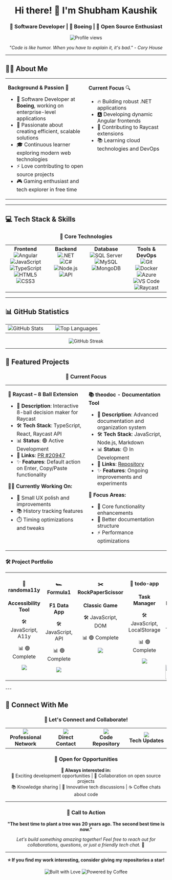 <div align="center">
  
# Hi there! 👋 I'm Shubham Kaushik

### 🚀 Software Developer | 💼 Boeing | 🌟 Open Source Enthusiast

<p>
  <img src="https://komarev.com/ghpvc/?username=skyrabbit4&label=Profile%20views&color=0e75b6&style=flat" alt="Profile views" />
</p>

<p>
  <i>"Code is like humor. When you have to explain it, it's bad." - Cory House</i>
</p>

</div>

---

## 🧑‍💻 About Me

<table>
<tr>
<td width="50%" valign="top">

**Background & Passion** 🎯
<ul>
  <li>💼 Software Developer at <b>Boeing</b>, working on enterprise-level applications</li>
  <li>🌱 Passionate about creating efficient, scalable solutions</li>
  <li>🎓 Continuous learner exploring modern web technologies</li>
  <li>⚡ Love contributing to open source projects</li>
  <li>🎮 Gaming enthusiast and tech explorer in free time</li>
</ul>

</td>
<td width="50%" valign="top">

**Current Focus** 🔍
<ul>
  <li>🔥 Building robust .NET applications</li>
  <li>🅰️ Developing dynamic Angular frontends</li>
  <li>🎯 Contributing to Raycast extensions</li>
  <li>📚 Learning cloud technologies and DevOps</li>
</ul>

</td>
</tr>
</table>

---

## 💻 Tech Stack & Skills

<div align="center">

### 🎯 Core Technologies

<table>
<tr>
<td align="center" width="25%" valign="top">
<strong>Frontend</strong><br>
<img alt="Angular" src="https://img.shields.io/badge/Angular-DD0031?style=for-the-badge&logo=angular&logoColor=white"><br>
<img alt="JavaScript" src="https://img.shields.io/badge/JavaScript-F7DF1E?style=for-the-badge&logo=javascript&logoColor=black"><br>
<img alt="TypeScript" src="https://img.shields.io/badge/TypeScript-3178C6?style=for-the-badge&logo=typescript&logoColor=white"><br>
<img alt="HTML5" src="https://img.shields.io/badge/HTML5-E34F26?style=for-the-badge&logo=html5&logoColor=white"><br>
<img alt="CSS3" src="https://img.shields.io/badge/CSS3-1572B6?style=for-the-badge&logo=css3&logoColor=white">
</td>
<td align="center" width="25%" valign="top">
<strong>Backend</strong><br>
<img alt=".NET" src="https://img.shields.io/badge/.NET-512BD4?style=for-the-badge&logo=dotnet&logoColor=white"><br>
<img alt="C#" src="https://img.shields.io/badge/C%23-239120?style=for-the-badge&logo=c-sharp&logoColor=white"><br>
<img alt="Node.js" src="https://img.shields.io/badge/Node.js-339933?style=for-the-badge&logo=nodedotjs&logoColor=white"><br>
<img alt="API" src="https://img.shields.io/badge/REST_API-FF6B35?style=for-the-badge&logo=api&logoColor=white">
</td>
<td align="center" width="25%" valign="top">
<strong>Database</strong><br>
<img alt="SQL Server" src="https://img.shields.io/badge/SQL_Server-CC2927?style=for-the-badge&logo=microsoft-sql-server&logoColor=white"><br>
<img alt="MySQL" src="https://img.shields.io/badge/MySQL-4479A1?style=for-the-badge&logo=mysql&logoColor=white"><br>
<img alt="MongoDB" src="https://img.shields.io/badge/MongoDB-47A248?style=for-the-badge&logo=mongodb&logoColor=white">
</td>
<td align="center" width="25%" valign="top">
<strong>Tools & DevOps</strong><br>
<img alt="Git" src="https://img.shields.io/badge/Git-F05032?style=for-the-badge&logo=git&logoColor=white"><br>
<img alt="Docker" src="https://img.shields.io/badge/Docker-2496ED?style=for-the-badge&logo=docker&logoColor=white"><br>
<img alt="Azure" src="https://img.shields.io/badge/Azure-0078D4?style=for-the-badge&logo=microsoft-azure&logoColor=white"><br>
<img alt="VS Code" src="https://img.shields.io/badge/VS_Code-007ACC?style=for-the-badge&logo=visual-studio-code&logoColor=white"><br>
<img alt="Raycast" src="https://img.shields.io/badge/Raycast-FF6363?style=for-the-badge&logo=raycast&logoColor=white">
</td>
</tr>
</table>

</div>

---

## 📊 GitHub Statistics

<div align="center">

<table>
<tr>
<td width="50%">
<img src="https://github-readme-stats.vercel.app/api?username=skyrabbit4&show_icons=true&theme=tokyonight&count_private=true" alt="GitHub Stats" />
</td>
<td width="50%">
<img src="https://github-readme-stats.vercel.app/api/top-langs/?username=skyrabbit4&layout=compact&theme=tokyonight" alt="Top Languages" />
</td>
</tr>
</table>

<img src="https://github-readme-streak-stats.herokuapp.com/?user=skyrabbit4&theme=tokyonight" alt="GitHub Streak" />

</div>

---

## 🚀 Featured Projects

<div align="center">

### 🎯 Current Focus

</div>

<table>
<tr>
<td width="50%" valign="top">

**🎱 Raycast – 8 Ball Extension**
<ul>
  <li>📝 <b>Description</b>: Interactive 8-ball decision maker for Raycast</li>
  <li>🛠️ <b>Tech Stack</b>: TypeScript, React, Raycast API</li>
  <li>📊 <b>Status</b>: 🟢 Active Development</li>
  <li>🔗 <b>Links</b>: <a href="https://github.com/raycast/extensions/pull/20947">PR #20947</a></li>
  <li>✨ <b>Features</b>: Default action on Enter, Copy/Paste functionality</li>
</ul>
<b>🏃‍♂️ Currently Working On:</b>
<ul>
  <li>🎨 Small UX polish and improvements</li>
  <li>📚 History tracking features</li>
  <li>⏱️ Timing optimizations and tweaks</li>
</ul>

</td>
<td width="50%" valign="top">

**📚 theodoc - Documentation Tool**
<ul>
  <li>📝 <b>Description</b>: Advanced documentation and organization system</li>
  <li>🛠️ <b>Tech Stack</b>: JavaScript, Node.js, Markdown</li>
  <li>📊 <b>Status</b>: 🟡 In Development</li>
  <li>🔗 <b>Links</b>: <a href="https://github.com/skyrabbit4/theodoc">Repository</a></li>
  <li>✨ <b>Features</b>: Ongoing improvements and experiments</li>
</ul>
<b>🎯 Focus Areas:</b>
<ul>
  <li>🔧 Core functionality enhancements</li>
  <li>📖 Better documentation structure</li>
  <li>⚡ Performance optimizations</li>
</ul>

</td>
</tr>
</table>

### 🛠️ Project Portfolio

<table>
<tr>
<td align="center" width="20%" valign="top">
<h4>🎨 randoma11y</h4>
<p><strong>Accessibility Tool</strong></p>
<p>🛠️ JavaScript, A11y</p>
<p>📊 🟢 Complete</p>
<a href="https://github.com/skyrabbit4/randoma11y">
<img src="https://img.shields.io/badge/View-Repository-blue?style=for-the-badge&logo=github" />
</a>
</td>
<td align="center" width="20%" valign="top">
<h4>🏎️ Formula1</h4>
<p><strong>F1 Data App</strong></p>
<p>🛠️ JavaScript, API</p>
<p>📊 🟢 Complete</p>
<a href="https://github.com/skyrabbit4/Formula1">
<img src="https://img.shields.io/badge/View-Repository-blue?style=for-the-badge&logo=github" />
</a>
</td>
<td align="center" width="20%" valign="top">
<h4>✂️ RockPaperScissor</h4>
<p><strong>Classic Game</strong></p>
<p>🛠️ JavaScript, DOM</p>
<p>📊 🟢 Complete</p>
<a href="https://github.com/skyrabbit4/RockPaperScissor">
<img src="https://img.shields.io/badge/View-Repository-blue?style=for-the-badge&logo=github" />
</a>
</td>
<td align="center" width="20%" valign="top">
<h4>📝 todo-app</h4>
<p><strong>Task Manager</strong></p>
<p>🛠️ JavaScript, LocalStorage</p>
<p>📊 🟢 Complete</p>
<a href="https://github.com/skyrabbit4/todo-app">
<img src="https://img.shields.io/badge/View-Repository-blue?style=for-the-badge&logo=github" />
</a>
</td>
<td align="center" width="20%" valign="top">
<h4>🎱 8-Ball Demo</h4>
<p><strong>Interactive Preview</strong></p>
<p>🛠️ TypeScript, Raycast</p>
<p>📊 🟡 In Progress</p>
<img src="assets/8ball-demo.gif" width="100%" alt="8 Ball Demo" />
</td>
</tr>
</table>
---

## 🤝 Connect With Me

<div align="center">

### 📱 Let's Connect and Collaborate!

<table>
<tr>
<td align="center" width="25%">
<a href="https://www.linkedin.com/in/shubham-kaushik-0040a599/">
<img src="https://img.shields.io/badge/LinkedIn-0A66C2?style=for-the-badge&logo=linkedin&logoColor=white" />
</a>
<br><strong>Professional Network</strong>
</td>
<td align="center" width="25%">
<a href="mailto:shubham.kaushik@example.com">
<img src="https://img.shields.io/badge/Email-D14836?style=for-the-badge&logo=gmail&logoColor=white" />
</a>
<br><strong>Direct Contact</strong>
</td>
<td align="center" width="25%">
<a href="https://github.com/skyrabbit4">
<img src="https://img.shields.io/badge/GitHub-181717?style=for-the-badge&logo=github&logoColor=white" />
</a>
<br><strong>Code Repository</strong>
</td>
<td align="center" width="25%">
<a href="https://twitter.com/skyrabbit4">
<img src="https://img.shields.io/badge/Twitter-1DA1F2?style=for-the-badge&logo=twitter&logoColor=white" />
</a>
<br><strong>Tech Updates</strong>
</td>
</tr>
</table>

### 💬 Open for Opportunities

<p>
  <strong>🚀 Always interested in:</strong><br>
  💼 Exciting development opportunities | 🤝 Collaboration on open source projects<br>
  📚 Knowledge sharing | 🎯 Innovative tech discussions | ☕ Coffee chats about code
</p>

</div>

---

<div align="center">

### 🌟 Call to Action

**"The best time to plant a tree was 20 years ago. The second best time is now."**

*Let's build something amazing together! Feel free to reach out for collaborations, questions, or just a friendly tech chat.* 🚀

---

**⭐ If you find my work interesting, consider giving my repositories a star!**

<p>
  <img src="https://forthebadge.com/images/badges/built-with-love.svg" alt="Built with Love" />
  <img src="https://forthebadge.com/images/badges/powered-by-coffee.svg" alt="Powered by Coffee" />
</p>

</div>

